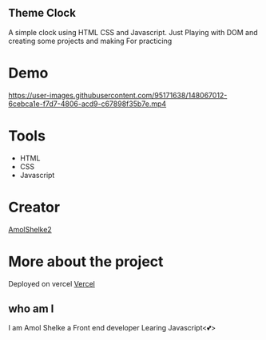 ## Theme Clock

A simple clock using HTML CSS and Javascript. Just Playing with DOM and creating some projects and making For practicing

# Demo


https://user-images.githubusercontent.com/95171638/148067012-6cebca1e-f7d7-4806-acd9-c67898f35b7e.mp4



# Tools
- HTML
- CSS
- Javascript

# Creator
[AmolShelke2](https://github.com/AmolShelke2)


# More about the project
Deployed on vercel [Vercel](theme-clock-nine.vercel.app
)

## who am I

I am Amol Shelke a Front end developer Learing Javascript<💕>
